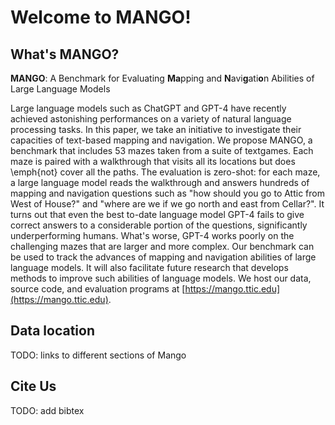 # Welcome to MANGO!

## What's MANGO?

**MANGO**: A Benchmark for Evaluating **Ma**pping and **N**avi**g**ati**o**n Abilities of Large Language Models

Large language models such as ChatGPT and GPT-4 have recently achieved astonishing performances on a variety of natural language processing tasks.
In this paper, we take an initiative to investigate their capacities of text-based mapping and navigation.
We propose MANGO, a benchmark that includes 53 mazes taken from a suite of textgames.
Each maze is paired with a walkthrough that visits all its locations but does \emph{not} cover all the paths.
The evaluation is zero-shot: for each maze, a large language model reads the walkthrough and answers hundreds of mapping and navigation questions such as "how should you go to Attic from West of House?" and "where are we if we go north and east from Cellar?".
It turns out that even the best to-date language model GPT-4 fails to give correct answers to a considerable portion of the questions, significantly underperforming humans. What's worse, GPT-4 works poorly on the challenging mazes that are larger and more complex.
Our benchmark can be used to track the advances of mapping and navigation abilities of large language models.
It will also facilitate future research that develops methods to improve such abilities of language models.
We host our data, source code, and evaluation programs at [https://mango.ttic.edu](https://mango.ttic.edu).

## Data location

TODO: links to different sections of Mango

## Cite Us

TODO: add bibtex
